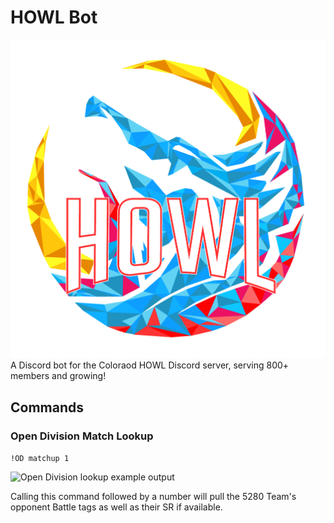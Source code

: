 # HOWL Bot
![HOWL logo](https://github.com/bottd/HOWL-bot/blob/master/images/logo.png)
A Discord bot for the Coloraod HOWL Discord server, serving 800+ members and growing!

## Commands

### Open Division Match Lookup
```!OD matchup 1```

![Open Division lookup example output](https://github.com/bottd/HOWL-bot/blob/master/images/open-div-lookup.png)

Calling this command followed by a number will pull the 5280 Team's opponent Battle tags as well as their SR if available.

